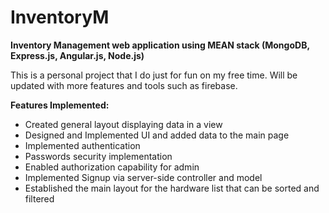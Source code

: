 # InventoryM
**Inventory Management web application using MEAN stack (MongoDB, Express.js, Angular.js, Node.js)** 

This is a personal project that I do just for fun on my free time. Will be updated with more features and tools such as firebase.

**Features Implemented:**
- Created general layout displaying data in a view
- Designed and Implemented UI and added data to the main page
- Implemented authentication 
- Passwords security implementation
- Enabled authorization capability for admin
- Implemented Signup via server-side controller and model
- Established the main layout for the hardware list that can be sorted and filtered 




